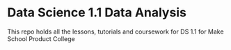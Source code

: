 # Data Science 1.1 Data Analysis
This repo holds all the lessons, tutorials and coursework for DS 1.1 for Make School Product College
